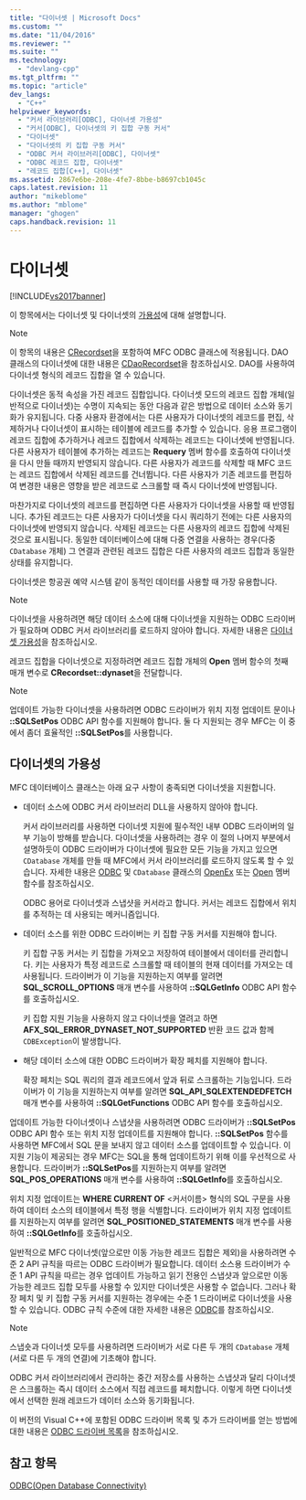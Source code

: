 ```yaml
---
title: "다이너셋 | Microsoft Docs"
ms.custom: ""
ms.date: "11/04/2016"
ms.reviewer: ""
ms.suite: ""
ms.technology: 
  - "devlang-cpp"
ms.tgt_pltfrm: ""
ms.topic: "article"
dev_langs: 
  - "C++"
helpviewer_keywords: 
  - "커서 라이브러리[ODBC], 다이너셋 가용성"
  - "커서[ODBC], 다이너셋의 키 집합 구동 커서"
  - "다이너셋"
  - "다이너셋의 키 집합 구동 커서"
  - "ODBC 커서 라이브러리[ODBC], 다이너셋"
  - "ODBC 레코드 집합, 다이너셋"
  - "레코드 집합[C++], 다이너셋"
ms.assetid: 2867e6be-208e-4fe7-8bbe-b8697cb1045c
caps.latest.revision: 11
author: "mikeblome"
ms.author: "mblome"
manager: "ghogen"
caps.handback.revision: 11
---
```

# 다이너셋
[!INCLUDE[vs2017banner](../../assembler/inline/includes/vs2017banner.md)]

이 항목에서는 다이너셋 및 다이너셋의 [가용성](#_core_availability_of_dynasets)에 대해 설명합니다.  
  
> [!NOTE]
>  이 항목의 내용은 [CRecordset](../../mfc/reference/crecordset-class.md)을 포함하여 MFC ODBC 클래스에 적용됩니다.  DAO 클래스의 다이너셋에 대한 내용은 [CDaoRecordset](../../mfc/reference/cdaorecordset-class.md)을 참조하십시오.  DAO를 사용하여 다이너셋 형식의 레코드 집합을 열 수 있습니다.  
  
 다이너셋은 동적 속성을 가진 레코드 집합입니다.  다이너셋 모드의 레코드 집합 개체\(일반적으로 다이너셋\)는 수명이 지속되는 동안 다음과 같은 방법으로 데이터 소스와 동기화가 유지됩니다.  다중 사용자 환경에서는 다른 사용자가 다이너셋의 레코드를 편집, 삭제하거나 다이너셋이 표시하는 테이블에 레코드를 추가할 수 있습니다.  응용 프로그램이 레코드 집합에 추가하거나 레코드 집합에서 삭제하는 레코드는 다이너셋에 반영됩니다.  다른 사용자가 테이블에 추가하는 레코드는 **Requery** 멤버 함수를 호출하여 다이너셋을 다시 만들 때까지 반영되지 않습니다.  다른 사용자가 레코드를 삭제할 때 MFC 코드는 레코드 집합에서 삭제된 레코드를 건너뜁니다.  다른 사용자가 기존 레코드를 편집하여 변경한 내용은 영향을 받은 레코드로 스크롤할 때 즉시 다이너셋에 반영됩니다.  
  
 마찬가지로 다이너셋의 레코드를 편집하면 다른 사용자가 다이너셋을 사용할 때 반영됩니다.  추가된 레코드는 다른 사용자가 다이너셋을 다시 쿼리하기 전에는 다른 사용자의 다이너셋에 반영되지 않습니다.  삭제된 레코드는 다른 사용자의 레코드 집합에 삭제된 것으로 표시됩니다.  동일한 데이터베이스에 대해 다중 연결을 사용하는 경우\(다중 `CDatabase` 개체\) 그 연결과 관련된 레코드 집합은 다른 사용자의 레코드 집합과 동일한 상태를 유지합니다.  
  
 다이너셋은 항공권 예약 시스템 같이 동적인 데이터를 사용할 때 가장 유용합니다.  
  
> [!NOTE]
>  다이너셋을 사용하려면 해당 데이터 소스에 대해 다이너셋을 지원하는 ODBC 드라이버가 필요하며 ODBC 커서 라이브러리를 로드하지 않아야 합니다.  자세한 내용은 [다이너셋 가용성](#_core_availability_of_dynasets)을 참조하십시오.  
  
 레코드 집합을 다이너셋으로 지정하려면 레코드 집합 개체의 **Open** 멤버 함수의 첫째 매개 변수로 **CRecordset::dynaset**을 전달합니다.  
  
> [!NOTE]
>  업데이트 가능한 다이너셋을 사용하려면 ODBC 드라이버가 위치 지정 업데이트 문이나 **::SQLSetPos** ODBC API 함수를 지원해야 합니다.  둘 다 지원되는 경우 MFC는 이 중에서 좀더 효율적인 **::SQLSetPos**를 사용합니다.  
  
##  <a name="_core_availability_of_dynasets"></a> 다이너셋의 가용성  
 MFC 데이터베이스 클래스는 아래 요구 사항이 충족되면 다이너셋을 지원합니다.  
  
-   데이터 소스에 ODBC 커서 라이브러리 DLL을 사용하지 않아야 합니다.  
  
     커서 라이브러리를 사용하면 다이너셋 지원에 필수적인 내부 ODBC 드라이버의 일부 기능이 방해를 받습니다.  다이너셋을 사용하려는 경우 이 절의 나머지 부분에서 설명하듯이 ODBC 드라이버가 다이너셋에 필요한 모든 기능을 가지고 있으면 `CDatabase` 개체를 만들 때 MFC에서 커서 라이브러리를 로드하지 않도록 할 수 있습니다.  자세한 내용은 [ODBC](../../data/odbc/odbc-basics.md) 및 `CDatabase` 클래스의 [OpenEx](../Topic/CDatabase::OpenEx.md) 또는 [Open](../Topic/CDatabase::Open.md) 멤버 함수를 참조하십시오.  
  
     ODBC 용어로 다이너셋과 스냅샷을 커서라고 합니다.  커서는 레코드 집합에서 위치를 추적하는 데 사용되는 메커니즘입니다.  
  
-   데이터 소스를 위한 ODBC 드라이버는 키 집합 구동 커서를 지원해야 합니다.  
  
     키 집합 구동 커서는 키 집합을 가져오고 저장하여 테이블에서 데이터를 관리합니다.  키는 사용자가 특정 레코드로 스크롤할 때 테이블의 현재 데이터를 가져오는 데 사용됩니다.  드라이버가 이 기능을 지원하는지 여부를 알려면 **SQL\_SCROLL\_OPTIONS** 매개 변수를 사용하여 **::SQLGetInfo** ODBC API 함수를 호출하십시오.  
  
     키 집합 지원 기능을 사용하지 않고 다이너셋을 열려고 하면 **AFX\_SQL\_ERROR\_DYNASET\_NOT\_SUPPORTED** 반환 코드 값과 함께 `CDBException`이 발생합니다.  
  
-   해당 데이터 소스에 대한 ODBC 드라이버가 확장 페치를 지원해야 합니다.  
  
     확장 페치는 SQL 쿼리의 결과 레코드에서 앞과 뒤로 스크롤하는 기능입니다.  드라이버가 이 기능을 지원하는지 여부를 알려면 **SQL\_API\_SQLEXTENDEDFETCH** 매개 변수를 사용하여 **::SQLGetFunctions** ODBC API 함수를 호출하십시오.  
  
 업데이트 가능한 다이너셋이나 스냅샷을 사용하려면 ODBC 드라이버가 **::SQLSetPos** ODBC API 함수 또는 위치 지정 업데이트를 지원해야 합니다.  **::SQLSetPos** 함수를 사용하면 MFC에서 SQL 문을 보내지 않고 데이터 소스를 업데이트할 수 있습니다.  이 지원 기능이 제공되는 경우 MFC는 SQL을 통해 업데이트하기 위해 이를 우선적으로 사용합니다.  드라이버가 **::SQLSetPos**를 지원하는지 여부를 알려면 **SQL\_POS\_OPERATIONS** 매개 변수를 사용하여 **::SQLGetInfo**를 호출하십시오.  
  
 위치 지정 업데이트는 **WHERE CURRENT OF** \<커서이름\> 형식의 SQL 구문을 사용하여 데이터 소스의 테이블에서 특정 행을 식별합니다.  드라이버가 위치 지정 업데이트를 지원하는지 여부를 알려면 **SQL\_POSITIONED\_STATEMENTS** 매개 변수를 사용하여 **::SQLGetInfo**를 호출하십시오.  
  
 일반적으로 MFC 다이너셋\(앞으로만 이동 가능한 레코드 집합은 제외\)을 사용하려면 수준 2 API 규칙을 따르는 ODBC 드라이버가 필요합니다.  데이터 소스용 드라이버가 수준 1 API 규칙을 따르는 경우 업데이트 가능하고 읽기 전용인 스냅샷과 앞으로만 이동 가능한 레코드 집합 모두를 사용할 수 있지만 다이너셋은 사용할 수 없습니다.  그러나 확장 페치 및 키 집합 구동 커서를 지원하는 경우에는 수준 1 드라이버로 다이너셋을 사용할 수 있습니다.  ODBC 규칙 수준에 대한 자세한 내용은 [ODBC](../../data/odbc/odbc-basics.md)를 참조하십시오.  
  
> [!NOTE]
>  스냅숏과 다이너셋 모두를 사용하려면 드라이버가 서로 다른 두 개의 `CDatabase` 개체\(서로 다른 두 개의 연결\)에 기초해야 합니다.  
  
 ODBC 커서 라이브러리에서 관리하는 중간 저장소를 사용하는 스냅샷과 달리 다이너셋은 스크롤하는 즉시 데이터 소스에서 직접 레코드를 페치합니다.  이렇게 하면 다이너셋에서 선택한 원래 레코드가 데이터 소스와 동기화됩니다.  
  
 이 버전의 Visual C\+\+에 포함된 ODBC 드라이버 목록 및 추가 드라이버를 얻는 방법에 대한 내용은 [ODBC 드라이버 목록](../../data/odbc/odbc-driver-list.md)을 참조하십시오.  
  
## 참고 항목  
 [ODBC\(Open Database Connectivity\)](../../data/odbc/open-database-connectivity-odbc.md)